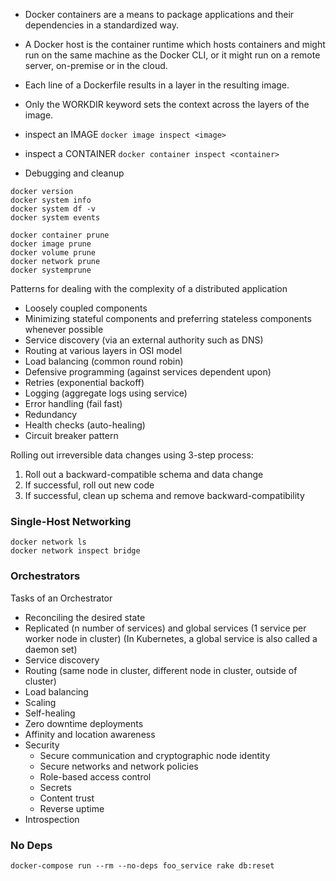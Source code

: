 
* Docker containers are a means to package applications and their dependencies in a standardized way.
* A Docker host is the container runtime which hosts containers and might run on the same machine as the Docker CLI,
or it might run on a remote server, on-premise or in the cloud.

* Each line of a Dockerfile results in a layer in the resulting image.
* Only the WORKDIR keyword sets the context across the layers of the image.


* inspect an IMAGE
`docker image inspect <image>`

* inspect a CONTAINER
`docker container inspect <container>`

* Debugging and cleanup
```
docker version
docker system info
docker system df -v
docker system events

docker container prune
docker image prune
docker volume prune
docker network prune
docker systemprune
```

Patterns for dealing with the complexity of a distributed application

* Loosely coupled components
* Minimizing stateful components and preferring stateless components whenever possible
* Service discovery (via an external authority such as DNS)
* Routing at various layers in OSI model
* Load balancing (common round robin)
* Defensive programming (against services dependent upon)
* Retries (exponential backoff)
* Logging (aggregate logs using service)
* Error handling (fail fast)
* Redundancy
* Health checks (auto-healing)
* Circuit breaker pattern

Rolling out irreversible data changes using 3-step process:

1. Roll out a backward-compatible schema and data change
2. If successful, roll out new code
3. If successful, clean up schema and remove backward-compatibility


### Single-Host Networking

```
docker network ls
docker network inspect bridge
```


### Orchestrators

Tasks of an Orchestrator

* Reconciling the desired state
* Replicated (n number of services) and global services (1 service per worker node in cluster)
  (In Kubernetes, a global service is also called a daemon set)
* Service discovery
* Routing (same node in cluster, different node in cluster, outside of cluster)
* Load balancing
* Scaling
* Self-healing
* Zero downtime deployments
* Affinity and location awareness
* Security
  - Secure communication and cryptographic node identity
  - Secure networks and network policies
  - Role-based access control
  - Secrets
  - Content trust
  - Reverse uptime
* Introspection

### No Deps

```
docker-compose run --rm --no-deps foo_service rake db:reset
```
